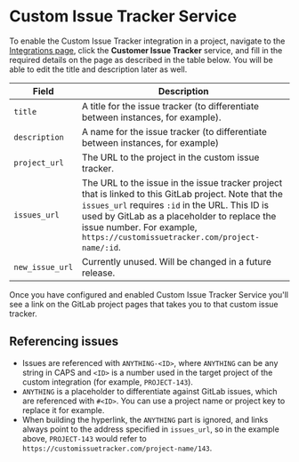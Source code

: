 # Custom Issue Tracker Service

To enable the Custom Issue Tracker integration in a project, navigate to the
[Integrations page](overview.md#accessing-integrations), click
the **Customer Issue Tracker** service, and fill in the required details on the page as described
in the table below. You will be able to edit the title and description later as well.

| Field | Description |
| ----- | ----------- |
| `title`   | A title for the issue tracker (to differentiate between instances, for example). |
| `description`   | A name for the issue tracker (to differentiate between instances, for example) |
| `project_url`   | The URL to the project in the custom issue tracker. |
| `issues_url`    | The URL to the issue in the issue tracker project that is linked to this GitLab project. Note that the `issues_url` requires `:id` in the URL. This ID is used by GitLab as a placeholder to replace the issue number. For example, `https://customissuetracker.com/project-name/:id`. |
| `new_issue_url` | Currently unused. Will be changed in a future release. |

Once you have configured and enabled Custom Issue Tracker Service you'll see a link on the GitLab project pages that takes you to that custom issue tracker.

## Referencing issues

- Issues are referenced with `ANYTHING-<ID>`, where `ANYTHING` can be any string in CAPS and `<ID>`
is a number used in the target project of the custom integration (for example, `PROJECT-143`).
- `ANYTHING` is a placeholder to differentiate against GitLab issues, which are referenced with `#<ID>`. You can use a project name or project key to replace it for example.
- When building the hyperlink, the `ANYTHING` part is ignored, and links always point to the address
specified in `issues_url`, so in the example above, `PROJECT-143` would refer to
`https://customissuetracker.com/project-name/143`.

